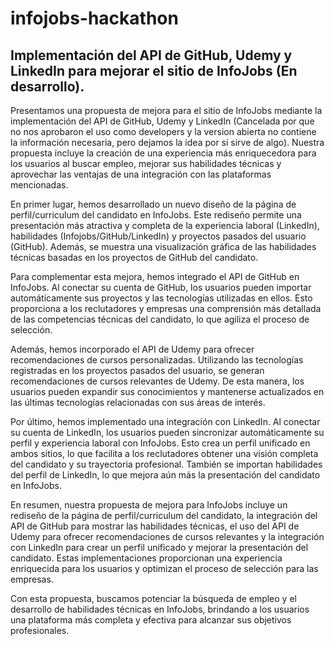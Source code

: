 # infojobs-hackathon

## Implementación del API de GitHub, Udemy y LinkedIn para mejorar el sitio de InfoJobs (En desarrollo).

Presentamos una propuesta de mejora para el sitio de InfoJobs mediante la implementación del API de GitHub, Udemy y LinkedIn (Cancelada por que no nos aprobaron el uso como developers y la version abierta no contiene la información necesaria, pero dejamos la idea por si sirve de algo). Nuestra propuesta incluye la creación de una experiencia más enriquecedora para los usuarios al buscar empleo, mejorar sus habilidades técnicas y aprovechar las ventajas de una integración con las plataformas mencionadas.

En primer lugar, hemos desarrollado un nuevo diseño de la página de perfil/curriculum del candidato en InfoJobs. Este rediseño permite una presentación más atractiva y completa de la experiencia laboral (LinkedIn), habilidades (Infojobs/GitHub/LinkedIn) y proyectos pasados del usuario (GitHub). Además, se muestra una visualización gráfica de las habilidades técnicas basadas en los proyectos de GitHub del candidato.

Para complementar esta mejora, hemos integrado el API de GitHub en InfoJobs. Al conectar su cuenta de GitHub, los usuarios pueden importar automáticamente sus proyectos y las tecnologías utilizadas en ellos. Esto proporciona a los reclutadores y empresas una comprensión más detallada de las competencias técnicas del candidato, lo que agiliza el proceso de selección.

Además, hemos incorporado el API de Udemy para ofrecer recomendaciones de cursos personalizadas. Utilizando las tecnologías registradas en los proyectos pasados del usuario, se generan recomendaciones de cursos relevantes de Udemy. De esta manera, los usuarios pueden expandir sus conocimientos y mantenerse actualizados en las últimas tecnologías relacionadas con sus áreas de interés.

Por último, hemos implementado una integración con LinkedIn. Al conectar su cuenta de LinkedIn, los usuarios pueden sincronizar automáticamente su perfil y experiencia laboral con InfoJobs. Esto crea un perfil unificado en ambos sitios, lo que facilita a los reclutadores obtener una visión completa del candidato y su trayectoria profesional. También se importan habilidades del perfil de LinkedIn, lo que mejora aún más la presentación del candidato en InfoJobs.

En resumen, nuestra propuesta de mejora para InfoJobs incluye un rediseño de la página de perfil/curriculum del candidato, la integración del API de GitHub para mostrar las habilidades técnicas, el uso del API de Udemy para ofrecer recomendaciones de cursos relevantes y la integración con LinkedIn para crear un perfil unificado y mejorar la presentación del candidato. Estas implementaciones proporcionan una experiencia enriquecida para los usuarios y optimizan el proceso de selección para las empresas.

Con esta propuesta, buscamos potenciar la búsqueda de empleo y el desarrollo de habilidades técnicas en InfoJobs, brindando a los usuarios una plataforma más completa y efectiva para alcanzar sus objetivos profesionales.
